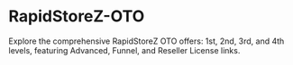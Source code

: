 # RapidStoreZ-OTO
Explore the comprehensive RapidStoreZ OTO offers: 1st, 2nd, 3rd, and 4th levels, featuring Advanced, Funnel, and Reseller License links.
